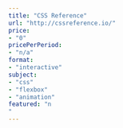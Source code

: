 ```yaml
---
title: "CSS Reference"
url: "http://cssreference.io/"
price: 
- "0"
pricePerPeriod: 
- "n/a"
format: 
- "interactive"
subject: 
- "css"
- "flexbox"
- "animation"
featured: "n"
---
```

